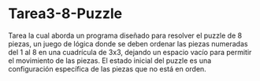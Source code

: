 # Tarea3-8-Puzzle
Tarea la cual aborda un programa diseñado para resolver el puzzle de 8 piezas, un juego de lógica donde se deben ordenar las piezas numeradas del 1 al 8 en una cuadrícula de 3x3, dejando un espacio vacío para permitir el movimiento de las piezas. El estado inicial del puzzle es una configuración específica de las piezas que no está en orden.
